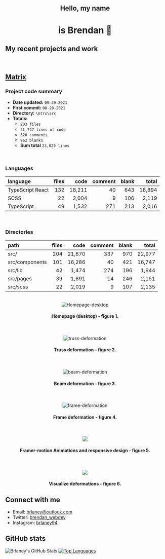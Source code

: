 <div align="center" id="top">
    <h2 align="center">Hello, my name</h2>
    <h1 align="center">is Brendan &#128075;</h1>
</div>

<div align="center" width="100%">
  <h2 align="justify">My recent projects and work</h2>
</div>

</br>

## [Matrix](https://github.com/Brlaney/mtrx)

### Project code summary

- **Date updated:** `09-29-2021`
- **First commit:** `08-20-2021`
- **Directory:** `\mtrx\src`
- **Totals:** 
  - `203 files`
  - `21,747 lines of code`
  - `320 comments` 
  - `962 blanks`
  - **Sum total** `23,029 lines`

</br>

### Languages
| language | files | code | comment | blank | total |
| :--- | ---: | ---: | ---: | ---: | ---: |
| TypeScript React | 132 | 18,211 | 40 | 643 | 18,894 |
| SCSS | 22 | 2,004 | 9 | 106 | 2,119 |
| TypeScript | 49 | 1,532 | 271 | 213 | 2,016 |

</br>

### Directories
| path | files | code | comment | blank | total |
| :--- | ---: | ---: | ---: | ---: | ---: |
| src/ | 204 | 21,670 | 337 | 970 | 22,977 |
| src/components | 101 | 16,286 | 40 | 421 | 16,747 |
| src/lib | 42 | 1,474 | 274 | 196 | 1,944 |
| src/pages | 39 | 1,891 | 14 | 246 | 2,151 |
| src/scss | 22 | 2,019 | 9 | 107 | 2,135 |

</br>

<div align="center">
  <img src="https://user-images.githubusercontent.com/64326462/135329043-33ea31dd-f4df-4155-8106-c120634e2424.png" alt="Homepage-desktop"  align="center" />
  <h4><b>Homepage (desktop) - figure 1.</b></h4>
</div>

</br>
</br>

<div align="center">
  <img src="https://user-images.githubusercontent.com/64326462/135328659-637d24cb-0b2f-4a6d-97f3-97a31ee4c9b1.png" alt="truss-deformation"  align="center" />
  <h4><b>Truss deformation - figure 2.</b></h4>
</div>

</br>
</br>

<div align="center">
  <img src="https://user-images.githubusercontent.com/64326462/135328653-a190919c-c149-4775-8b3b-1c664bb4c018.png" alt="beam-deformation"  align="center" />
  <h4><b>Beam deformation - figure 3.</b></h4>
</div>

</br>
</br>

<div align="center">
  <img src="https://user-images.githubusercontent.com/64326462/135328656-74973971-443a-48a7-ae0f-f3d186174f85.png" alt="frame-deformation"  align="center" />
  <h4><b>Frame deformation - figure 4.</b></h4>
</div>

</br>
</br>

<div align="center">
  <img src="https://user-images.githubusercontent.com/64326462/134567611-744b98d7-6f69-4f50-a5fd-7d98716d4519.gif" />
  <h4><b>Framer-motion Animations and responsive design - figure 5.</b></h4>
</div>

</br>
</br>
  
<div align="center">
  <img src="https://user-images.githubusercontent.com/64326462/135326890-b09c0b85-b668-43c2-8e5e-0f7b06df32c7.gif" />
  <h4><b>Visualize deformations - figure 6.</b></h4>
</div>

## Connect with me

* Email: <brlaney@outlook.com>
* Twitter: [brendan_webdev](https://twitter.com/Brendan_webdev)
* Instagram: [brlaney94](https://www.instagram.com/brlaney94/)

## GitHub stats

![Brlaney's GitHub Stats](https://github-readme-stats.vercel.app/api/?username=brlaney&theme=tokyonight&show_icons=true)
[![Top Languages](https://github-readme-stats.vercel.app/api/top-langs/?username=brlaney&theme=tokyonight&layout=compact)]()
